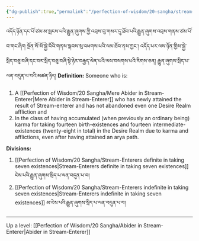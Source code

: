 ```yaml
---
{"dg-publish":true,"permalink":"/perfection-of-wisdom/20-sangha/stream-enterer-taking-seven-existences/"}
---
```


འདོད་ཉོན་དང་པོ་ཙམ་མ་སྤངས་པའི་རྒྱུན་ཞུགས་ཀྱི་འབྲས་བུ་གསར་དུ་ཐོབ་པའི་རྒྱུན་ཞུགས་འབྲས་གནས་ཙམ་པོ་བ་གང་ཞིག སྔོན་སོ་སོ་སྐྱེ་བོའི་གནས་སྐབས་སུ་འཕགས་པའི་ལམ་ཐོབ་ནས་ཀྱང་། འདོད་པར་ལས་ཉོན་གྱིས་སྐྱེ་སྲིད་བཅུ་བཞི་དང་བར་སྲིད་བཅུ་བཞི་སྟེ་ཉེར་བརྒྱད་ལེན་པའི་ལས་བསགས་པའི་རིགས་ཅན། 
རྒྱུན་ཞུགས་སྲིད་པ་ལན་བདུན་པ་བའི་མཚན་ཉིད།
**Definition:** Someone who is:
1. A [[Perfection of Wisdom/20 Sangha/Mere Abider in Stream-Enterer\|Mere Abider in Stream-Enterer]] who has newly attained the result of Stream-enterer and has not abandoned even one Desire Realm affliction and
2. In the class of having accumulated (when previously an ordinary being) karma for taking fourteen birth-existences and fourteen intermediate-existences (twenty-eight in total) in the Desire Realm due to karma and afflictions, even after having attained an arya path.

**Divisions:**
1. [[Perfection of Wisdom/20 Sangha/Stream-Enterers definite in taking seven existences\|Stream-Enterers definite in taking seven existences]] ངེས་པའི་རྒྱུན་ཞུགས་སྲིད་པ་ལན་བདུན་པ་བ།
2. [[Perfection of Wisdom/20 Sangha/Stream-Enterers indefinite in taking seven existences\|Stream-Enterers indefinite in taking seven existences]] མ་ངེས་པའི་རྒྱུན་ཞུགས་སྲིད་པ་ལན་བདུན་པ་བ།

 


---
Up a level: [[Perfection of Wisdom/20 Sangha/Abider in Stream-Enterer\|Abider in Stream-Enterer]]